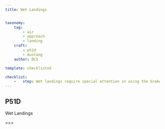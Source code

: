 ```yaml
---
title: Wet Landings 


taxonomy:
    tag:
        - air
        - approach
        - landing
    craft:
        - p51d
        - mustang
    author: DCS

template: checklistnd

checklist:
    -   step: Wet landings require special attention in using the brakes. Avoid jamming the brakes, which could result in skidding out of control. If visibility out of the front windshield is poor, use the front panels on each side of the windshield. 
---
```


## P51D 
Wet Landings 

===


